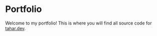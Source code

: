 # Portfolio
Welcome to my portfolio! This is where you will find all source code for [tahar.dev](https://tahar.dev).
